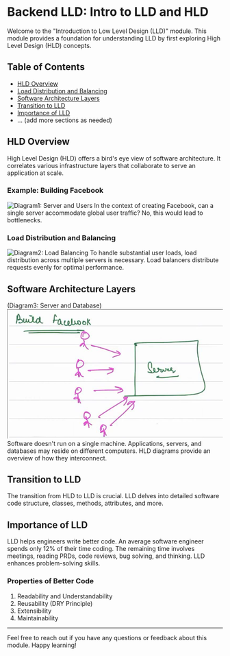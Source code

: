 # Backend LLD: Intro to LLD and HLD

Welcome to the "Introduction to Low Level Design (LLD)" module. This module provides a foundation for understanding LLD by first exploring High Level Design (HLD) concepts.

## Table of Contents

- [HLD Overview](#hld-overview)
- [Load Distribution and Balancing](#load-distribution-and-balancing)
- [Software Architecture Layers](#software-architecture-layers)
- [Transition to LLD](#transition-to-lld)
- [Importance of LLD](#importance-of-lld)
- ... (add more sections as needed)

## HLD Overview

High Level Design (HLD) offers a bird's eye view of software architecture. It correlates various infrastructure layers that collaborate to serve an application at scale.

### Example: Building Facebook

![Diagram1: Server and Users](CodeCraftingLLD/img/IntroductionModule_img/FBServer.png)
In the context of creating Facebook, can a single server accommodate global user traffic? No, this would lead to bottlenecks.

### Load Distribution and Balancing

![Diagram2: Load Balancing](CodeCraftingLLD/img/IntroductionModule_img/FBLoadBalancerDB.png)
To handle substantial user loads, load distribution across multiple servers is necessary. Load balancers distribute requests evenly for optimal performance.

## Software Architecture Layers

(Diagram3: Server and Database)
![Diagram3: Server and Database](img/IntroductionModule_img/FBServer.png)
Software doesn't run on a single machine. Applications, servers, and databases may reside on different computers. HLD diagrams provide an overview of how they interconnect.

## Transition to LLD

The transition from HLD to LLD is crucial. LLD delves into detailed software code structure, classes, methods, attributes, and more.

## Importance of LLD

LLD helps engineers write better code. An average software engineer spends only 12% of their time coding. The remaining time involves meetings, reading PRDs, code reviews, bug solving, and thinking. LLD enhances problem-solving skills.

### Properties of Better Code

1. Readability and Understandability
2. Reusability (DRY Principle)
3. Extensibility
4. Maintainability

---

Feel free to reach out if you have any questions or feedback about this module. Happy learning!
